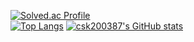 [![Solved.ac Profile](http://mazassumnida.wtf/api/v2/generate_badge?boj=csk200387)](https://solved.ac/csk200387/)  
[![Top Langs](https://github-readme-stats.vercel.app/api/top-langs/?username=csk200387&layout=compact&theme=dark)](https://github.com/anuraghazra/github-readme-stats)
[![csk200387's GitHub stats](https://github-readme-stats.vercel.app/api?username=csk200387&show_icons=true&theme=dark)](https://github.com/csk200387?tab=repositories)
